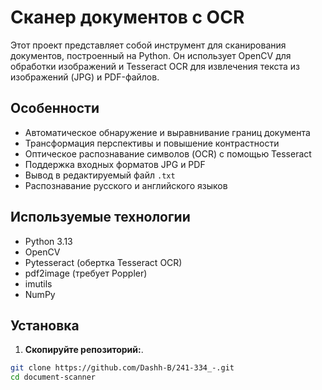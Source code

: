 # Сканер документов с OCR

Этот проект представляет собой инструмент для сканирования документов, построенный на Python. Он использует OpenCV для обработки изображений и Tesseract OCR для извлечения текста из изображений (JPG) и PDF-файлов.

## Особенности

- Автоматическое обнаружение и выравнивание границ документа
- Трансформация перспективы и повышение контрастности
- Оптическое распознавание символов (OCR) с помощью Tesseract
- Поддержка входных форматов JPG и PDF
- Вывод в редактируемый файл `.txt`
- Распознавание русского и английского языков

## Используемые технологии

- Python 3.13
- OpenCV
- Pytesseract (обертка Tesseract OCR)
- pdf2image (требует Poppler)
- imutils
- NumPy

## Установка

1. **Скопируйте репозиторий:**.

```bash
git clone https://github.com/Dashh-B/241-334_-.git
cd document-scanner

